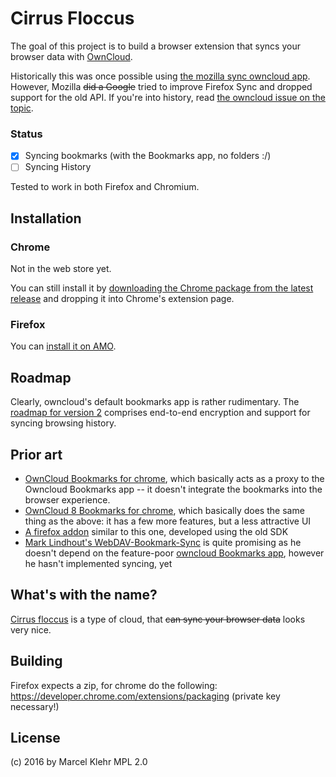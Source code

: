 # Cirrus Floccus
The goal of this project is to build a browser extension that syncs your browser data with [OwnCloud](http://owncloud.org).

Historically this was once possible using [the mozilla sync owncloud app](https://github.com/owncloudarchive/mozilla_sync). However, Mozilla <del>did a Google</del> tried to improve Firefox Sync and dropped support for the old API. If you're into history, read [the owncloud issue on the topic](https://github.com/owncloudarchive/mozilla_sync/issues/33).

### Status
 - [x] Syncing bookmarks (with the Bookmarks app, no folders :/)
 - [ ] Syncing History

Tested to work in both Firefox and Chromium.

## Installation

### Chrome
Not in the web store yet.

You can still install it by [downloading the Chrome package from the latest release](https://github.com/marcelklehr/floccus/releases/) and dropping it into Chrome's extension page.

### Firefox
You can [install it on AMO](https://addons.mozilla.org/en-US/firefox/addon/floccus/).

## Roadmap
Clearly, owncloud's default bookmarks app is rather rudimentary. The [roadmap for version 2](https://github.com/marcelklehr/floccus/issues/1) comprises end-to-end encryption and support for syncing browsing history.

## Prior art
 * [OwnCloud Bookmarks for chrome](https://chrome.google.com/webstore/detail/owncloud-bookmarks/eomolhpeokmbnincelpkagpapjpeeckc?hl=en-US), which basically acts as a proxy to the Owncloud Bookmarks app -- it doesn't integrate the bookmarks into the browser experience.
 * [OwnCloud 8 Bookmarks for chrome](https://chrome.google.com/webstore/detail/owncloud-8-bookmarks/efdanaldnkagmbmcngfpnjfgmgjhbjhm?hl=en-US), which basically does the same thing as the above: it has a few more features, but a less attractive UI
 * [A firefox addon](https://github.com/mjanser/firefox-addon-owncloud-bookmarks) similar to this one, developed using the old SDK
 * [Mark Lindhout's WebDAV-Bookmark-Sync](https://github.com/marklindhout/WebDAV-Bookmark-Sync) is quite promising as he doesn't depend on the feature-poor [owncloud Bookmarks app](https://github.com/owncloud/bookmarks), however he hasn't implemented syncing, yet

## What's with the name?
[Cirrus floccus](https://en.wikipedia.org/wiki/Cirrus_floccus) is a type of cloud, that <del>can sync your browser data</del> looks very nice.

## Building
Firefox expects a zip, for chrome do the following: https://developer.chrome.com/extensions/packaging (private key necessary!)

## License
(c) 2016 by Marcel Klehr
MPL 2.0
